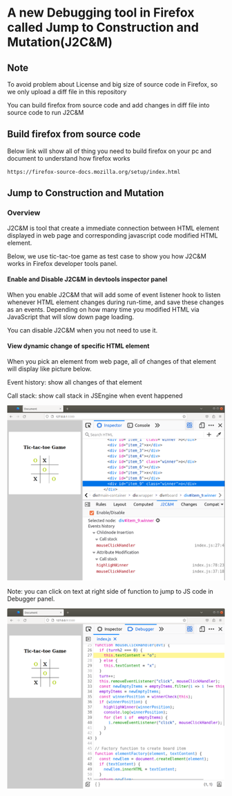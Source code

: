 # A new Debugging tool in Firefox called Jump to Construction and Mutation(J2C&M)
## Note
To avoid problem about License and big size of source code in Firefox, so we only upload a diff file in this repository

You can build firefox from source code and add changes in diff file into source code to run J2C&M
## Build firefox from source code
Below link will show all of thing you need to build firefox on your pc and document to understand how firefox works
```
https://firefox-source-docs.mozilla.org/setup/index.html
```
## Jump to Construction and Mutation
### Overview
J2C&M is tool that create a immediate connection between HTML element displayed in web page and corresponding javascript code modified HTML element.

Below, we use tic-tac-toe game as test case to show you how J2C&M works in Firefox developer tools panel.

#### Enable and Disable J2C&M in devtools inspector panel
When you enable J2C&M that will add some of event listener hook to listen whenever HTML element changes during run-time, and save these changes as an events. Depending on how many time you modified HTML via JavaScript that will slow down page loading.

You can disable J2C&M when you not need to use it.

#### View dynamic change of specific HTML element
When you pick an element from web page, all of changes of that element will display like picture below.

Event history: show all changes of that element

Call stack: show call stack in JSEngine when event happened

![overview](./images/overview.png)

Note: you can click on text at right side of function to jump to JS code in Debugger panel.

![jump-to-jscode-in-debugger-panel](./images/jump-to-js-code.png)


